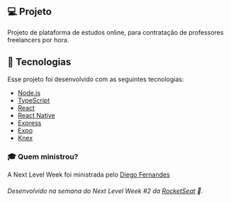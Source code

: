 ## 💻 Projeto
Projeto de plataforma de estudos online, para contratação de professores freelancers por hora.
<br />

## 🚀 Tecnologias

Esse projeto foi desenvolvido com as seguintes tecnologias:

- [Node.js](https://nodejs.org/en/)
- [TypeScript](https://www.typescriptlang.org/)
- [React](https://reactjs.org)
- [React Native](https://facebook.github.io/react-native/)
- [Express](https://expressjs.com/pt-br/)
- [Expo](https://expo.io/)
- [Knex](http://knexjs.org/)

### :mortar_board: Quem ministrou?

A Next Level Week foi ministrada pelo [Diego Fernandes](https://github.com/diego3g)

###### Desenvolvido na semana do Next Level Week #2 da [RocketSeat](https://rocketseat.com.br) :rocket:.
